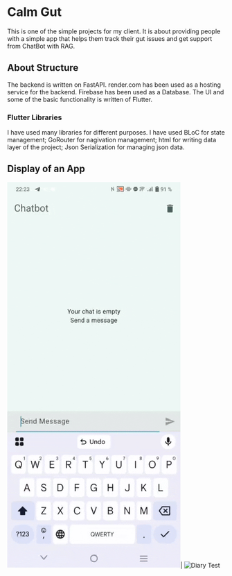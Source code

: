 # Calm Gut
This is one of the simple projects for my client. 
It is about providing people with a simple app that helps them track their gut issues and get support from ChatBot with RAG. 

## About Structure
The backend is written on FastAPI. render.com has been used as a hosting service for the backend. 
Firebase has been used as a Database. 
The UI and some of the basic functionality is written of Flutter. 
### Flutter Libraries
I have used many libraries for different purposes. I have used BLoC for state management; GoRouter for nagivation management; html for writing data layer of the project; Json Serialization for managing json data. 

## Display of an App
![Chat Demonstration](doc_videos/chat.gif)| ![Diary Test](doc_videos/diary_test.gif)
